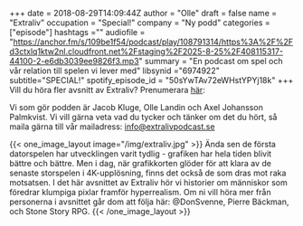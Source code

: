 +++
date = 2018-08-29T14:09:44Z
author = "Olle"
draft = false
name = "Extraliv"
occupation = "Special!"
company = "Ny podd"
categories = ["episode"]
hashtags =""
audiofile = "https://anchor.fm/s/109be1f54/podcast/play/108791314/https%3A%2F%2Fd3ctxlq1ktw2nl.cloudfront.net%2Fstaging%2F2025-8-25%2F408115317-44100-2-e6db3039ee9826f3.mp3"
summary = "En podcast om spel och vår relation till spelen vi lever med"
libsynid ="6974922"
subtitle="SPECIAL!"
spotify_episode_id = "50sYwTAv72eWHstYPYj18k"
+++
Vill du höra fler avsnitt av Extraliv? Prenumerara [här](https://www.spreaker.com/user/10738545/extraliv-1-spelkyrkogarden):

Vi som gör podden är Jacob Kluge, Olle Landin och Axel Johansson Palmkvist. Vi vill gärna veta vad du tycker och tänker om det du hört, så maila gärna till vår mailadress: info@extralivpodcast.se

{{< one_image_layout image="/img/extraliv.jpg" >}}
Ända sen de första datorspelen har utvecklingen varit tydlig - grafiken har hela tiden blivit bättre och bättre. Men i dag, när grafikkorten glöder för att klara av de senaste storspelen i 4K-upplösning, finns det också de som dras mot raka motsatsen. I det här avsnittet av Extraliv hör vi historier om människor som föredrar klumpiga pixlar framför hyperrealism.
Om ni vill höra mer från personerna i avsnittet går dom att följa här: @DonSvenne, Pierre Bäckman, och Stone Story RPG.
{{< /one_image_layout >}}
